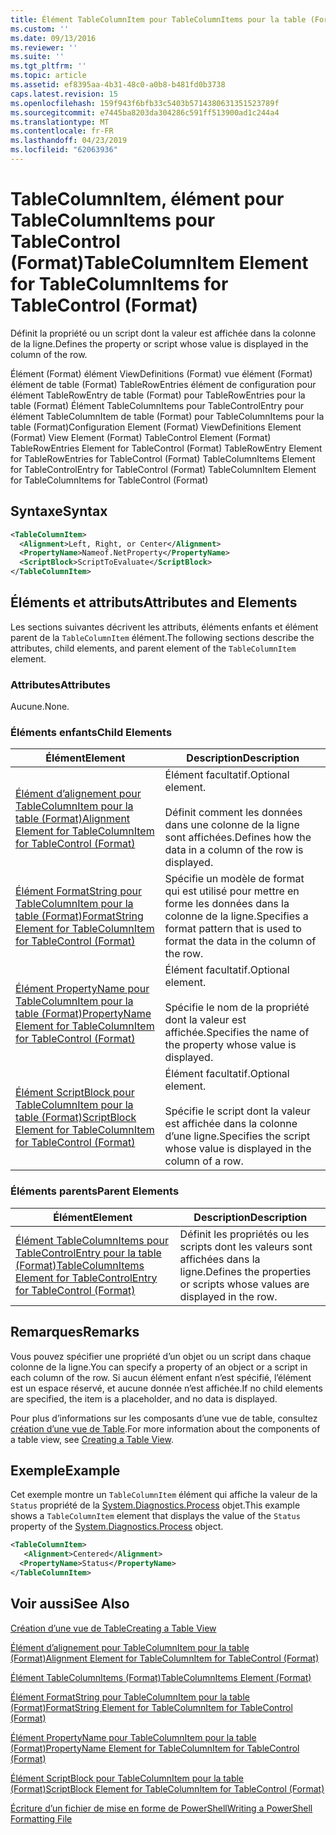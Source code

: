 ```yaml
---
title: Élément TableColumnItem pour TableColumnItems pour la table (Format) | Microsoft Docs
ms.custom: ''
ms.date: 09/13/2016
ms.reviewer: ''
ms.suite: ''
ms.tgt_pltfrm: ''
ms.topic: article
ms.assetid: ef8395aa-4b31-48c0-a0b8-b481fd0b3738
caps.latest.revision: 15
ms.openlocfilehash: 159f943f6bfb33c5403b5714380631351523789f
ms.sourcegitcommit: e7445ba8203da304286c591ff513900ad1c244a4
ms.translationtype: MT
ms.contentlocale: fr-FR
ms.lasthandoff: 04/23/2019
ms.locfileid: "62063936"
---
```

# <a name="tablecolumnitem-element-for-tablecolumnitems-for-tablecontrol-format"></a><span data-ttu-id="d9d24-102">TableColumnItem, élément pour TableColumnItems pour TableControl (Format)</span><span class="sxs-lookup"><span data-stu-id="d9d24-102">TableColumnItem Element for TableColumnItems for TableControl (Format)</span></span>

<span data-ttu-id="d9d24-103">Définit la propriété ou un script dont la valeur est affichée dans la colonne de la ligne.</span><span class="sxs-lookup"><span data-stu-id="d9d24-103">Defines the property or script whose value is displayed in the column of the row.</span></span>

<span data-ttu-id="d9d24-104">Élément (Format) élément ViewDefinitions (Format) vue élément (Format) élément de table (Format) TableRowEntries élément de configuration pour élément TableRowEntry de table (Format) pour TableRowEntries pour la table (Format) Élément TableColumnItems pour TableControlEntry pour élément TableColumnItem de table (Format) pour TableColumnItems pour la table (Format)</span><span class="sxs-lookup"><span data-stu-id="d9d24-104">Configuration Element (Format) ViewDefinitions Element (Format) View Element (Format) TableControl Element (Format) TableRowEntries Element for TableControl (Format) TableRowEntry Element for TableRowEntries for TableControl (Format) TableColumnItems Element for TableControlEntry for TableControl (Format) TableColumnItem Element for TableColumnItems for TableControl (Format)</span></span>

## <a name="syntax"></a><span data-ttu-id="d9d24-105">Syntaxe</span><span class="sxs-lookup"><span data-stu-id="d9d24-105">Syntax</span></span>

```xml
<TableColumnItem>
  <Alignment>Left, Right, or Center</Alignment>
  <PropertyName>Nameof.NetProperty</PropertyName>
  <ScriptBlock>ScriptToEvaluate</ScriptBlock>
</TableColumnItem>
```

## <a name="attributes-and-elements"></a><span data-ttu-id="d9d24-106">Éléments et attributs</span><span class="sxs-lookup"><span data-stu-id="d9d24-106">Attributes and Elements</span></span>

<span data-ttu-id="d9d24-107">Les sections suivantes décrivent les attributs, éléments enfants et élément parent de la `TableColumnItem` élément.</span><span class="sxs-lookup"><span data-stu-id="d9d24-107">The following sections describe the attributes, child elements, and parent element of the `TableColumnItem` element.</span></span>

### <a name="attributes"></a><span data-ttu-id="d9d24-108">Attributes</span><span class="sxs-lookup"><span data-stu-id="d9d24-108">Attributes</span></span>

<span data-ttu-id="d9d24-109">Aucune.</span><span class="sxs-lookup"><span data-stu-id="d9d24-109">None.</span></span>

### <a name="child-elements"></a><span data-ttu-id="d9d24-110">Éléments enfants</span><span class="sxs-lookup"><span data-stu-id="d9d24-110">Child Elements</span></span>

|<span data-ttu-id="d9d24-111">Élément</span><span class="sxs-lookup"><span data-stu-id="d9d24-111">Element</span></span>|<span data-ttu-id="d9d24-112">Description</span><span class="sxs-lookup"><span data-stu-id="d9d24-112">Description</span></span>|
|-------------|-----------------|
|[<span data-ttu-id="d9d24-113">Élément d’alignement pour TableColumnItem pour la table (Format)</span><span class="sxs-lookup"><span data-stu-id="d9d24-113">Alignment Element for TableColumnItem for TableControl (Format)</span></span>](./alignment-element-for-tablecolumnitem-for-tablecontrol-format.md)|<span data-ttu-id="d9d24-114">Élément facultatif.</span><span class="sxs-lookup"><span data-stu-id="d9d24-114">Optional element.</span></span><br /><br /> <span data-ttu-id="d9d24-115">Définit comment les données dans une colonne de la ligne sont affichées.</span><span class="sxs-lookup"><span data-stu-id="d9d24-115">Defines how the data in a column of the row is displayed.</span></span>|
|[<span data-ttu-id="d9d24-116">Élément FormatString pour TableColumnItem pour la table (Format)</span><span class="sxs-lookup"><span data-stu-id="d9d24-116">FormatString Element for TableColumnItem for TableControl (Format)</span></span>](./formatstring-element-for-tablecolumnitem-for-tablecontrol-format.md)|<span data-ttu-id="d9d24-117">Spécifie un modèle de format qui est utilisé pour mettre en forme les données dans la colonne de la ligne.</span><span class="sxs-lookup"><span data-stu-id="d9d24-117">Specifies a format pattern that is used to format the data in the column of the row.</span></span>|
|[<span data-ttu-id="d9d24-118">Élément PropertyName pour TableColumnItem pour la table (Format)</span><span class="sxs-lookup"><span data-stu-id="d9d24-118">PropertyName Element for TableColumnItem for TableControl (Format)</span></span>](./propertyname-element-for-tablecolumnitem-for-tablecontrol-format.md)|<span data-ttu-id="d9d24-119">Élément facultatif.</span><span class="sxs-lookup"><span data-stu-id="d9d24-119">Optional element.</span></span><br /><br /> <span data-ttu-id="d9d24-120">Spécifie le nom de la propriété dont la valeur est affichée.</span><span class="sxs-lookup"><span data-stu-id="d9d24-120">Specifies the name of the property whose value is displayed.</span></span>|
|[<span data-ttu-id="d9d24-121">Élément ScriptBlock pour TableColumnItem pour la table (Format)</span><span class="sxs-lookup"><span data-stu-id="d9d24-121">ScriptBlock Element for TableColumnItem for TableControl (Format)</span></span>](./scriptblock-element-for-tablecolumnitem-for-tablecontrol-format.md)|<span data-ttu-id="d9d24-122">Élément facultatif.</span><span class="sxs-lookup"><span data-stu-id="d9d24-122">Optional element.</span></span><br /><br /> <span data-ttu-id="d9d24-123">Spécifie le script dont la valeur est affichée dans la colonne d’une ligne.</span><span class="sxs-lookup"><span data-stu-id="d9d24-123">Specifies the script whose value is displayed in the column of a row.</span></span>|

### <a name="parent-elements"></a><span data-ttu-id="d9d24-124">Éléments parents</span><span class="sxs-lookup"><span data-stu-id="d9d24-124">Parent Elements</span></span>

|<span data-ttu-id="d9d24-125">Élément</span><span class="sxs-lookup"><span data-stu-id="d9d24-125">Element</span></span>|<span data-ttu-id="d9d24-126">Description</span><span class="sxs-lookup"><span data-stu-id="d9d24-126">Description</span></span>|
|-------------|-----------------|
|[<span data-ttu-id="d9d24-127">Élément TableColumnItems pour TableControlEntry pour la table (Format)</span><span class="sxs-lookup"><span data-stu-id="d9d24-127">TableColumnItems Element for TableControlEntry for TableControl (Format)</span></span>](./tablecolumnitems-element-for-tablerowentry-for-tablecontrol-format.md)|<span data-ttu-id="d9d24-128">Définit les propriétés ou les scripts dont les valeurs sont affichées dans la ligne.</span><span class="sxs-lookup"><span data-stu-id="d9d24-128">Defines the properties or scripts whose values are displayed in the row.</span></span>|

## <a name="remarks"></a><span data-ttu-id="d9d24-129">Remarques</span><span class="sxs-lookup"><span data-stu-id="d9d24-129">Remarks</span></span>

<span data-ttu-id="d9d24-130">Vous pouvez spécifier une propriété d’un objet ou un script dans chaque colonne de la ligne.</span><span class="sxs-lookup"><span data-stu-id="d9d24-130">You can specify a property of an object or a script in each column of the row.</span></span> <span data-ttu-id="d9d24-131">Si aucun élément enfant n’est spécifié, l’élément est un espace réservé, et aucune donnée n’est affichée.</span><span class="sxs-lookup"><span data-stu-id="d9d24-131">If no child elements are specified, the item is a placeholder, and no data is displayed.</span></span>

<span data-ttu-id="d9d24-132">Pour plus d’informations sur les composants d’une vue de table, consultez [création d’une vue de Table](./creating-a-table-view.md).</span><span class="sxs-lookup"><span data-stu-id="d9d24-132">For more information about the components of a table view, see [Creating a Table View](./creating-a-table-view.md).</span></span>

## <a name="example"></a><span data-ttu-id="d9d24-133">Exemple</span><span class="sxs-lookup"><span data-stu-id="d9d24-133">Example</span></span>

<span data-ttu-id="d9d24-134">Cet exemple montre un `TableColumnItem` élément qui affiche la valeur de la `Status` propriété de la [System.Diagnostics.Process](/dotnet/api/System.Diagnostics.Process) objet.</span><span class="sxs-lookup"><span data-stu-id="d9d24-134">This example shows a `TableColumnItem` element that displays the value of the `Status` property of the [System.Diagnostics.Process](/dotnet/api/System.Diagnostics.Process) object.</span></span>

```xml
<TableColumnItem>
   <Alignment>Centered</Alignment>
  <PropertyName>Status</PropertyName>
</TableColumnItem>

```

## <a name="see-also"></a><span data-ttu-id="d9d24-135">Voir aussi</span><span class="sxs-lookup"><span data-stu-id="d9d24-135">See Also</span></span>

[<span data-ttu-id="d9d24-136">Création d’une vue de Table</span><span class="sxs-lookup"><span data-stu-id="d9d24-136">Creating a Table View</span></span>](./creating-a-table-view.md)

[<span data-ttu-id="d9d24-137">Élément d’alignement pour TableColumnItem pour la table (Format)</span><span class="sxs-lookup"><span data-stu-id="d9d24-137">Alignment Element for TableColumnItem for TableControl (Format)</span></span>](./alignment-element-for-tablecolumnitem-for-tablecontrol-format.md)

[<span data-ttu-id="d9d24-138">Élément TableColumnItems (Format)</span><span class="sxs-lookup"><span data-stu-id="d9d24-138">TableColumnItems Element (Format)</span></span>](./tablecolumnitems-element-for-tablerowentry-for-tablecontrol-format.md)

[<span data-ttu-id="d9d24-139">Élément FormatString pour TableColumnItem pour la table (Format)</span><span class="sxs-lookup"><span data-stu-id="d9d24-139">FormatString Element for TableColumnItem for TableControl (Format)</span></span>](./formatstring-element-for-tablecolumnitem-for-tablecontrol-format.md)

[<span data-ttu-id="d9d24-140">Élément PropertyName pour TableColumnItem pour la table (Format)</span><span class="sxs-lookup"><span data-stu-id="d9d24-140">PropertyName Element for TableColumnItem for TableControl (Format)</span></span>](./propertyname-element-for-tablecolumnitem-for-tablecontrol-format.md)

[<span data-ttu-id="d9d24-141">Élément ScriptBlock pour TableColumnItem pour la table (Format)</span><span class="sxs-lookup"><span data-stu-id="d9d24-141">ScriptBlock Element for TableColumnItem for TableControl (Format)</span></span>](./scriptblock-element-for-tablecolumnitem-for-tablecontrol-format.md)

[<span data-ttu-id="d9d24-142">Écriture d’un fichier de mise en forme de PowerShell</span><span class="sxs-lookup"><span data-stu-id="d9d24-142">Writing a PowerShell Formatting File</span></span>](./writing-a-powershell-formatting-file.md)
